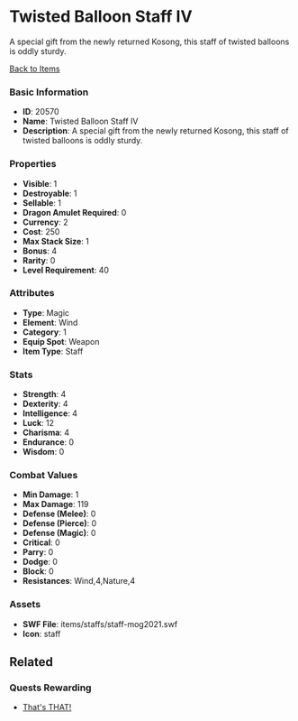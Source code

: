 # Twisted Balloon Staff IV

A special gift from the newly returned Kosong, this staff of twisted balloons is oddly sturdy.

[Back to Items](../items.md)

### Basic Information

- **ID**: 20570
- **Name**: Twisted Balloon Staff IV
- **Description**: A special gift from the newly returned Kosong, this staff of twisted balloons is oddly sturdy.

### Properties

- **Visible**: 1
- **Destroyable**: 1
- **Sellable**: 1
- **Dragon Amulet Required**: 0
- **Currency**: 2
- **Cost**: 250
- **Max Stack Size**: 1
- **Bonus**: 4
- **Rarity**: 0
- **Level Requirement**: 40

### Attributes

- **Type**: Magic
- **Element**: Wind
- **Category**: 1
- **Equip Spot**: Weapon
- **Item Type**: Staff

### Stats

- **Strength**: 4
- **Dexterity**: 4
- **Intelligence**: 4
- **Luck**: 12
- **Charisma**: 4
- **Endurance**: 0
- **Wisdom**: 0

### Combat Values

- **Min Damage**: 1
- **Max Damage**: 119
- **Defense (Melee)**: 0
- **Defense (Pierce)**: 0
- **Defense (Magic)**: 0
- **Critical**: 0
- **Parry**: 0
- **Dodge**: 0
- **Block**: 0
- **Resistances**: Wind,4,Nature,4

### Assets

- **SWF File**: items/staffs/staff-mog2021.swf
- **Icon**: staff

## Related

### Quests Rewarding

- [That's THAT!](../quests/1883-that-s-that.md)

